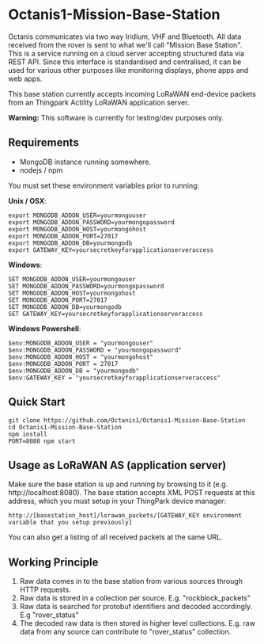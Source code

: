 # Octanis1-Mission-Base-Station
Octanis communicates via two way Iridium, VHF and Bluetooth. All data received from the rover is sent to what we'll call "Mission Base Station". This is a service running on a cloud server accepting structured data via REST API. Since this interface is standardised and centralised, it can be used for various other purposes like monitoring displays, phone apps and web apps.

This base station currently accepts incoming LoRaWAN end-device packets from an Thingpark Actility LoRaWAN application server.

__Warning:__ This software is currently for testing/dev purposes only.


## Requirements
- MongoDB instance running somewhere.
- nodejs / npm

You must set these environment variables prior to running:

**Unix / OSX**:
```
export MONGODB_ADDON_USER=yourmongouser
export MONGODB_ADDON_PASSWORD=yourmongopassword
export MONGODB_ADDON_HOST=yourmongohost
export MONGODB_ADDON_PORT=27017
export MONGODB_ADDON_DB=yourmongodb
export GATEWAY_KEY=yoursecretkeyforapplicationserveraccess
```
**Windows**:
```
SET MONGODB_ADDON_USER=yourmongouser
SET MONGODB_ADDON_PASSWORD=yourmongopassword
SET MONGODB_ADDON_HOST=yourmongohost
SET MONGODB_ADDON_PORT=27017
SET MONGODB_ADDON_DB=yourmongodb
SET GATEWAY_KEY=yoursecretkeyforapplicationserveraccess
```
**Windows Powershell**:
```
$env:MONGODB_ADDON_USER = "yourmongouser"
$env:MONGODB_ADDON_PASSWORD = "yourmongopassword"
$env:MONGODB_ADDON_HOST = "yourmongohost"
$env:MONGODB_ADDON_PORT = 27017
$env:MONGODB_ADDON_DB = "yourmongodb"
$env:GATEWAY_KEY = "yoursecretkeyforapplicationserveraccess"
```



## Quick Start
```
git clone https://github.com/Octanis1/Octanis1-Mission-Base-Station
cd Octanis1-Mission-Base-Station
npm install
PORT=8080 npm start  
```

## Usage as LoRaWAN AS (application server)
Make sure the base station is up and running by browsing to it (e.g. http://localhost:8080). The  base station accepts XML POST requests at this address, which you must setup in your ThingPark device manager:
```
http://[basestation_host]/lorawan_packets/[GATEWAY_KEY environment variable that you setup previously]
```
You can also get a listing of all received packets at the same URL.




## Working Principle
1. Raw data comes in to the base station from various sources through HTTP requests.
2. Raw data is stored in a collection per source. E.g. "rockblock_packets"
3. Raw data is searched for protobuf identifiers and decoded accordingly. E.g "rover_status"
4. The decoded raw data is then stored in higher level collections. E.g. raw data from any source can contribute to "rover_status" collection.
